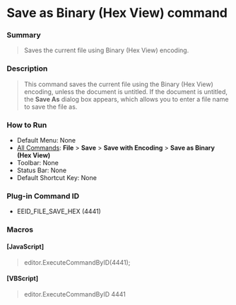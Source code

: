 # Save as Binary (Hex View) command

### Summary

> Saves the current file using Binary (Hex View) encoding.

### Description

> This command saves the current file using the Binary (Hex View) encoding, unless the
> document is untitled. If the document is untitled, the **Save As** dialog box appears,
> which allows you to enter a file name to save the file as.

### How to Run

- Default Menu: None
- [All Commands](../tools/all_commands): **File** \> **Save**
\> **Save with Encoding** \> **Save as Binary (Hex View)**
- Toolbar: None
- Status Bar: None
- Default Shortcut Key: None

### Plug-in Command ID

- EEID\_FILE\_SAVE\_HEX (4441)

### Macros

#### \[JavaScript\]

> editor.ExecuteCommandByID(4441);

#### \[VBScript\]

> editor.ExecuteCommandByID 4441